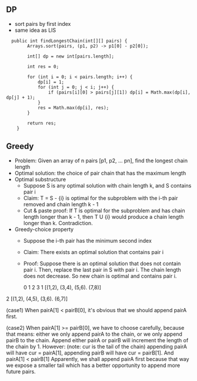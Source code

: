 ## DP
- sort pairs by first index
- same idea as LIS
```
  public int findLongestChain(int[][] pairs) {
        Arrays.sort(pairs, (p1, p2) -> p1[0] - p2[0]);
        
        int[] dp = new int[pairs.length];
        
        int res = 0;
        
        for (int i = 0; i < pairs.length; i++) {
            dp[i] = 1;
            for (int j = 0; j < i; j++) {
                if (pairs[i][0] > pairs[j][1]) dp[i] = Math.max(dp[i], dp[j] + 1);
            }
            res = Math.max(dp[i], res);
        }
        
        return res;
    }
```
## Greedy
- Problem: Given an array of n pairs [p1, p2, ... pn], find the longest chain length
- Optimal solution: the choice of pair chain that has the maximum length
- Optimal substructure
  - Suppose S is any optimal solution with chain length k, and S contains pair i
  - Claim: T = S - {i} is optimal for the subproblem with the i-th pair removed and chain length k - 1 
  - Cut & paste proof: If T is optimal for the subproblem and has chain length longer than k - 1, then T U {i} would produce a chain length longer than k. Contradiction.
- Greedy-choice property
  - Suppose the i-th pair has the minimum second index
  - Claim: There exists an optimal solution that contains pair i
  - Proof: Suppose there is an optimal solution that does not contain pair i. Then, replace the last pair in S with pair i. The chain length does not decrease. So new chain is optimal and contains pair i.

      0      1      2      3
 1 [(1,2), (3,4), (5,6). (7,8)]

 2 [(1,2), (4,5), (3,6). (6,7)]

(case1) When pairA[1] < pairB[0], it's obvious that we should append pairA first.

(case2) When pairA[1] >= pairB[0], we have to choose carefully, because that means:
     either we only append pairA to the chain,
     or we only append pairB to the chain.
 Append either pairA or pairB will increment the length of the chain by 1.
 However: (note: cur is the tail of the chain)
     appending pairA will have cur = pairA[1],
     appending pairB will have cur = pairB[1].
     And pairA[1] < pairB[1]
 Apparently, we shall append pairA first because that way we expose a smaller tail which has a better opportunity to append more future pairs.


